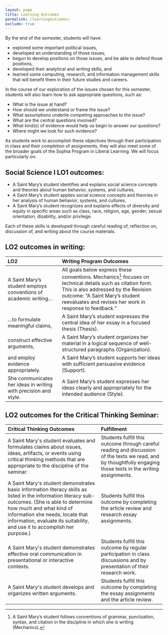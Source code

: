 ```yaml
---
layout: page
title: Learning Outcomes
permalink: /learningoutcomes/
exclude: true
---
```


By the end of the semester, students will have:
* explored some important political issues,
* developed an understanding of those issues,
* begun to develop positions on those issues, and be able to defend those positions,
* developed their analytical and writing skills, and
* learned some computing, research, and information management skills that will benefit them in their future studies and careers.

In the course of our exploration of the issues chosen for this semester, students will also learn how to ask appropriate questions, such as:
* What is the issue at hand?
* How should we understand or frame the issue?
* What assumptions underlie competing approaches to the issue?
* What are the central questions involved?
* What kind(s) of evidence would help us begin to answer our questions?
* Where might we look for such evidence?

As students work to accomplish these objectives through their participation in class and their completion of assignments, they will also meet some of the broader goals of the Sophia Program in Liberal Learning. We will focus particularly on:

## Social Science I LO1 outcomes:
* A Saint Mary’s student identifies and explains social science concepts and theories about human behavior, systems, and cultures.
* A Saint Mary’s student applies social science concepts and theories in her analysis of human behavior, systems, and cultures.
* A Saint Mary’s student recognizes and explains effects of diversity and equity in specific areas such as class, race, religion, age, gender, sexual orientation, disability, and/or privilege.

Each of these skills is developed through careful reading of, reflection on, discussion of, and writing about the course materials.

## LO2 outcomes in writing:

|**LO2**|**Writing Program Outcomes**|
|:-----|:-----|
| A Saint Mary’s student employs conventions of academic writing…| All goals below express these conventions. Mechanics[^1]  focuses on technical details such as citation form. This is also addressed by the Revision outcome: “A Saint Mary’s student reevaluates and revises her work in response to feedback.”|
| …to formulate meaningful claims,| A Saint Mary’s student expresses the central idea of her essay in a focused thesis (Thesis).|
| construct effective arguments,| A Saint Mary’s student organizes her material in a logical sequence of well-structured paragraphs (Organization).|
| and employ evidence appropriately.| A Saint Mary’s student supports her ideas with sufficient persuasive evidence (Support).|
| She communicates her ideas in writing with precision and style.| A Saint Mary’s student expresses her ideas clearly and appropriately for the intended audience (Style).|

## LO2 outcomes for the Critical Thinking Seminar:

|**Critical Thinking Outcomes**|**Fulfillment**|
|:--|:--|
| A Saint Mary's student evaluates and formulates claims about issues, ideas, artifacts, or events using critical thinking methods that are appropriate to the discipline of the seminar.| Students fulfill this outcome through careful reading and discussion of the texts we read, and by thoughtfully engaging those texts in the writing assignments.|
| A Saint Mary's student demonstrates basic information literacy skills as listed in the information literacy sub-outcomes. (She is able to determine how much and what kind of information she needs, locate that information, evaluate its suitability, and use it to accomplish her purpose.)| Students fulfill this outcome by completing the article review and research essay assignments.|
| A Saint Mary's student demonstrates effective oral communication in presentational or interactive contexts.| Students fulfill this outcome by regular participation in class discussions and by presentation of their research work.|
| A Saint Mary's student develops and organizes written arguments.| Students fulfill this outcome by completing the essay assignments and the article review.|

[^1]:	A Saint Mary’s student follows conventions of grammar, punctuation, syntax, and citation in the discipline in which she is writing (Mechanics).